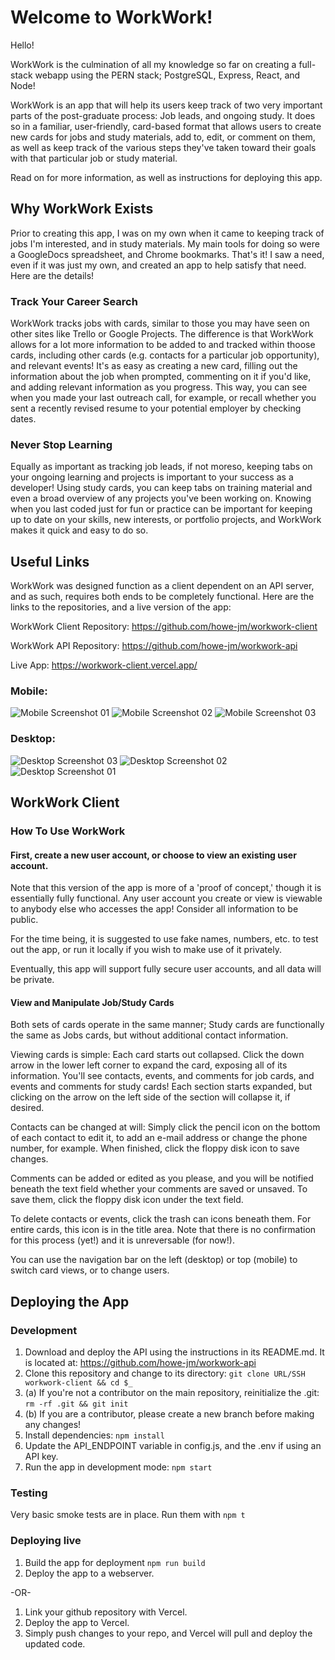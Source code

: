 # Welcome to WorkWork!

Hello!

WorkWork is the culmination of all my knowledge so far on creating a full-stack webapp using the PERN stack; PostgreSQL, Express, React, and Node!

WorkWork is an app that will help its users keep track of two very important parts of the post-graduate process: Job leads, and ongoing study. It does so in a familiar, user-friendly, card-based format that allows users to create new cards for jobs and study materials, add to, edit, or comment on them, as well as keep track of the various steps they've taken toward their goals with that particular job or study material.

Read on for more information, as well as instructions for deploying this app.

## Why WorkWork Exists

Prior to creating this app, I was on my own when it came to keeping track of jobs I'm interested, and in study materials. My main tools for doing so were a GoogleDocs spreadsheet, and Chrome bookmarks. That's it! I saw a need, even if it was just my own, and created an app to help satisfy that need. Here are the details!

### Track Your Career Search

WorkWork tracks jobs with cards, similar to those you may have seen on other sites like Trello or Google Projects. The difference is that WorkWork allows for a lot more information to be added to and tracked within thoose cards, including other cards (e.g. contacts for a particular job opportunity), and relevant events! It's as easy as creating a new card, filling out the information about the job when prompted, commenting on it if you'd like, and adding relevant information as you progress. This way, you can see when you made your last outreach call, for example, or recall whether you sent a recently revised resume to your potential employer by checking dates.

### Never Stop Learning

Equally as important as tracking job leads, if not moreso, keeping tabs on your ongoing learning and projects is important to your success as a developer! Using study cards, you can keep tabs on training material and even a broad overview of any projects you've been working on. Knowing when you last coded just for fun or practice can be important for keeping up to date on your skills, new interests, or portfolio projects, and WorkWork makes it quick and easy to do so.

## Useful Links

WorkWork was designed function as a client dependent on an API server, and as such, requires both ends to be completely functional. Here are the links to the repositories, and a live version of the app:

WorkWork Client Repository: https://github.com/howe-jm/workwork-client

WorkWork API Repository: https://github.com/howe-jm/workwork-api

Live App: https://workwork-client.vercel.app/

### Mobile:

![Mobile Screenshot 01](https://github.com/howe-jm/workwork-api/blob/main/screenshots/mobile-01-thumb.jpg)
![Mobile Screenshot 02](https://github.com/howe-jm/workwork-api/blob/main/screenshots/mobile-02-thumb.jpg)
![Mobile Screenshot 03](https://github.com/howe-jm/workwork-api/blob/main/screenshots/mobile-03-thumb.jpg)

### Desktop:

![Desktop Screenshot 03](https://github.com/howe-jm/workwork-api/blob/main/screenshots/desktop-03-thumb.jpg)
![Desktop Screenshot 02](https://github.com/howe-jm/workwork-api/blob/main/screenshots/desktop-02-thumb.jpg)
![Desktop Screenshot 01](https://github.com/howe-jm/workwork-api/blob/main/screenshots/desktop-01-thumb.jpg)


## WorkWork Client

### How To Use WorkWork

#### First, create a new user account, or choose to view an existing user account.

Note that this version of the app is more of a 'proof of concept,' though it is essentially fully functional. Any user account you create or view is viewable to anybody else who accesses the app! Consider all information to be public.

For the time being, it is suggested to use fake names, numbers, etc. to test out the app, or run it locally if you wish to make use of it privately.

Eventually, this app will support fully secure user accounts, and all data will be private.

#### View and Manipulate Job/Study Cards

Both sets of cards operate in the same manner; Study cards are functionally the same as Jobs cards, but without additional contact information.

Viewing cards is simple: Each card starts out collapsed. Click the down arrow in the lower left corner to expand the card, exposing all of its information. You'll see contacts, events, and comments for job cards, and events and comments for study cards! Each section starts expanded, but clicking on the arrow on the left side of the section will collapse it, if desired.

Contacts can be changed at will: Simply click the pencil icon on the bottom of each contact to edit it, to add an e-mail address or change the phone number, for example. When finished, click the floppy disk icon to save changes.

Comments can be added or edited as you please, and you will be notified beneath the text field whether your comments are saved or unsaved. To save them, click the floppy disk icon under the text field.

To delete contacts or events, click the trash can icons beneath them. For entire cards, this icon is in the title area. Note that there is no confirmation for this process (yet!) and it is unreversable (for now!).

You can use the navigation bar on the left (desktop) or top (mobile) to switch card views, or to change users.

## Deploying the App

### Development

1. Download and deploy the API using the instructions in its README.md. It is located at: https://github.com/howe-jm/workwork-api
2. Clone this repository and change to its directory: `git clone URL/SSH workwork-client && cd $_`
3. (a) If you're not a contributor on the main repository, reinitialize the .git: `rm -rf .git && git init`
4. (b) If you are a contributor, please create a new branch before making any changes!
5. Install dependencies: `npm install`
6. Update the API_ENDPOINT variable in config.js, and the .env if using an API key.
7. Run the app in development mode: `npm start`

### Testing

Very basic smoke tests are in place. Run them with `npm t`

### Deploying live

1. Build the app for deployment `npm run build`
2. Deploy the app to a webserver.

-OR-

1. Link your github repository with Vercel.
2. Deploy the app to Vercel.
3. Simply push changes to your repo, and Vercel will pull and deploy the updated code.
